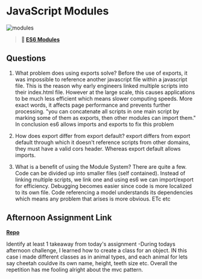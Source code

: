 # JavaScript Modules

![modules](https://bcw.blob.core.windows.net/public/img/1015719031845190)

> **📖 [ES6 Modules](https://codeworksacademy.com/fs-student-guide/resources/wk3/01-Modules)**

## Questions

1. What problem does using exports solve?
Before the use of exports, it was impossible to reference another javascript file within a javascript file. This is the reason why early engineers linked multiple scripts into their index.html file. However at the large scale, this causes applications to be much less efficient which means slower computing speeds. More exact words, it affects page performance and prevents further processing. "you can concatenate all scripts in one main script by marking some of them as exports, then other modules can import them." In conclusion es6 allows imports and exports to fix this problem

2. How does export differ from export default?
export differs from export default through which it doesn't reference scripts from other domains, they must have a valid cors header. Whereas export default allows imports.


3. What is a benefit of using the Module System?
There are quite a few. Code can be divided up into smaller files (self contained). Instead of linking multiple scripts, we link one and using es6 we can import/export for efficiency. Debugging becomes easier since code is more localized to its own file. Code referencing a model understands its dependencies which means any problem that arises is more obvious. ETc etc
## Afternoon Assignment Link

**[Repo](https://github.com/Omanmano2/monday-lab.git)**

Identify at least 1 takeaway from today's assignment
-During todays afternoon challenge, I learned how to create a class for an object. IN this case i made different classes as in animal types, and each animal for lets say cheetah couldve its own name, height, teeth size etc. Overall the repetition has me fooling alright about the mvc pattern.